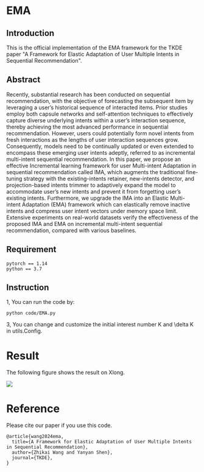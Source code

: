 # EMA

## Introduction
This is the official implementation of the EMA framework for the TKDE paper "A Framework for Elastic Adaptation of User Multiple Intents in Sequential Recommendation". 

## Abstract
Recently, substantial research has been conducted on sequential recommendation, with the objective of forecasting the
subsequent item by leveraging a user’s historical sequence of interacted items. Prior studies employ both capsule networks and
self-attention techniques to effectively capture diverse underlying intents within a user’s interaction sequence, thereby achieving the
most advanced performance in sequential recommendation. However, users could potentially form novel intents from fresh interactions
as the lengths of user interaction sequences grow. Consequently, models need to be continually updated or even extended to encompass these emerging user intents adeptly, referred to as incremental multi-intent sequential recommendation. In this paper, we propose an
effective Incremental learning framework for user Multi-intent Adaptation in sequential recommendation called IMA, which augments
the traditional fine-tuning strategy with the existing-intents retainer, new-intents detector, and projection-based intents trimmer to
adaptively expand the model to accommodate user’s new intents and prevent it from forgetting user’s existing intents. Furthermore, we
upgrade the IMA into an Elastic Multi-intent Adaptation (EMA) framework which can elastically remove inactive intents and compress
user intent vectors under memory space limit. Extensive experiments on real-world datasets verify the effectiveness of the proposed
IMA and EMA on incremental multi-intent sequential recommendation, compared with various baselines.

## Requirement

```
pytorch == 1.14
python == 3.7
```

## Instruction
1, You can run the code by: 

```
python code/EMA.py
```

3, You can change and customize the initial interest number K and \delta K in utils.Config.

# Result
The following figure shows the result on Xlong.

![](/Xlong.png)

# Reference

Please cite our paper if you use this code.

```
@article{wang2024ema,
  title={A Framework for Elastic Adaptation of User Multiple Intents in Sequential Recommendation},
  author={Zhikai Wang and Yanyan Shen},
  journal={TKDE},
}
```
